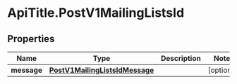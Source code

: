 # ApiTitle.PostV1MailingListsId

## Properties

Name | Type | Description | Notes
------------ | ------------- | ------------- | -------------
**message** | [**PostV1MailingListsIdMessage**](PostV1MailingListsIdMessage.md) |  | [optional] 


